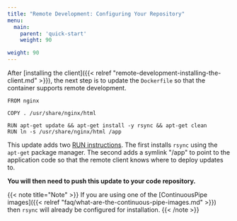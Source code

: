 ```yaml
---
title: "Remote Development: Configuring Your Repository"
menu:
  main:
    parent: 'quick-start'
    weight: 90

weight: 90
---
```

After [installing the client]({{< relref "remote-development-installing-the-client.md" >}}), the next step is to update the `Dockerfile` so that the container supports remote development.

```
FROM nginx

COPY . /usr/share/nginx/html

RUN apt-get update && apt-get install -y rsync && apt-get clean
RUN ln -s /usr/share/nginx/html /app
```

This update adds two [RUN instructions](https://docs.docker.com/engine/reference/builder/#run). The first installs `rsync` using the `apt-get` package manager. The second adds a symlink "/app" to point to the application code so that the remote client knows where to deploy updates to.

**You will then need to push this update to your code repository.**

{{< note title="Note" >}}
If you are using one of the [ContinuousPipe images]({{< relref "faq/what-are-the-continuous-pipe-images.md" >}}) then `rsync` will already be configured for installation.
{{< /note >}}
